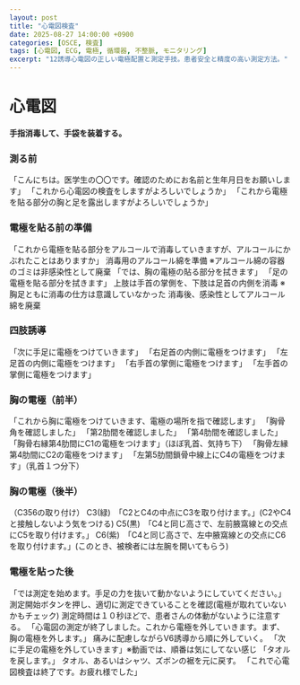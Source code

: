 ```yaml
---
layout: post
title: "心電図検査"
date: 2025-08-27 14:00:00 +0900
categories: [OSCE, 検査]
tags: [心電図, ECG, 電極, 循環器, 不整脈, モニタリング]
excerpt: "12誘導心電図の正しい電極配置と測定手技。患者安全と精度の高い測定方法。"
---
```


# 心電図

**手指消毒して、手袋を装着する。**

### 測る前

「こんにちは。医学生の〇〇です。確認のためにお名前と生年月日をお願いします」
「これから心電図の検査をしますがよろしいでしょうか」
「これから電極を貼る部分の胸と足を露出しますがよろしいでしょうか」
 
### 電極を貼る前の準備
 
「これから電極を貼る部分をアルコールで消毒していきますが、アルコールにかぶれたことはありますか」
消毒用のアルコール綿を準備
※アルコール綿の容器のゴミは非感染性として廃棄
「では、胸の電極の貼る部分を拭きます」
「足の電極を貼る部分を拭きます」
上肢は手首の掌側を、下肢は足首の内側を消毒
※胸足ともに消毒の仕方は意識していなかった
消毒後、感染性としてアルコール綿を廃棄
 
### 四肢誘導

「次に手足に電極をつけていきます」
「右足首の内側に電極をつけます」
「左足首の内側に電極をつけます」
「右手首の掌側に電極をつけます」
「左手首の掌側に電極をつけます」
 
### 胸の電極（前半）

「これから胸に電極をつけていきます、電極の場所を指で確認します」
「胸骨角を確認しました」
「第2肋間を確認しました」
「第4肋間を確認しました」
「胸骨右縁第4肋間にC1の電極をつけます」（ほぼ乳首、気持ち下）
「胸骨左縁第4肋間にC2の電極をつけます」
「左第5肋間鎖骨中線上にC4の電極をつけます」（乳首１つ分下）
 
 
### 胸の電極（後半）

（C356の取り付け）
C3(緑)　「C2とC4の中点にC3を取り付けます。」(C2やC4と接触しないよう気をつける)
C5(黒)　「C4と同じ高さで、左前腋窩線との交点にC5を取り付けます。」
C6(紫)　「C4と同じ高さで、左中腋窩線との交点にC6を取り付けます。」(このとき、被検者には左腕を開いてもらう)
 
 
### 電極を貼った後

「では測定を始めます。手足の力を抜いて動かないようにしていてください。」
測定開始ボタンを押し、適切に測定できていることを確認(電極が取れていないかもチェック)
測定時間は１０秒ほどで、患者さんの体動がないように注意する。
「心電図の測定が終了しました。これから電極を外していきます。まず、胸の電極を外します。」
痛みに配慮しながらV6誘導から順に外していく。
「次に手足の電極を外していきます」※動画では、順番は気にしてない感じ
「タオルを戻します。」
タオル、あるいはシャツ、ズボンの裾を元に戻す。
「これで心電図検査は終了です。お疲れ様でした」